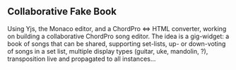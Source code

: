 ## Collaborative Fake Book

Using Yjs, the Monaco editor, and a ChordPro <=> HTML converter, working on building a collaborative ChordPro song editor. The idea is a gig-widget: a book of songs that can be shared, supporting set-lists, up- or down-voting of songs in a set list, multiple display types (guitar, uke, mandolin, ?), transposition live and propagated to all instances...

